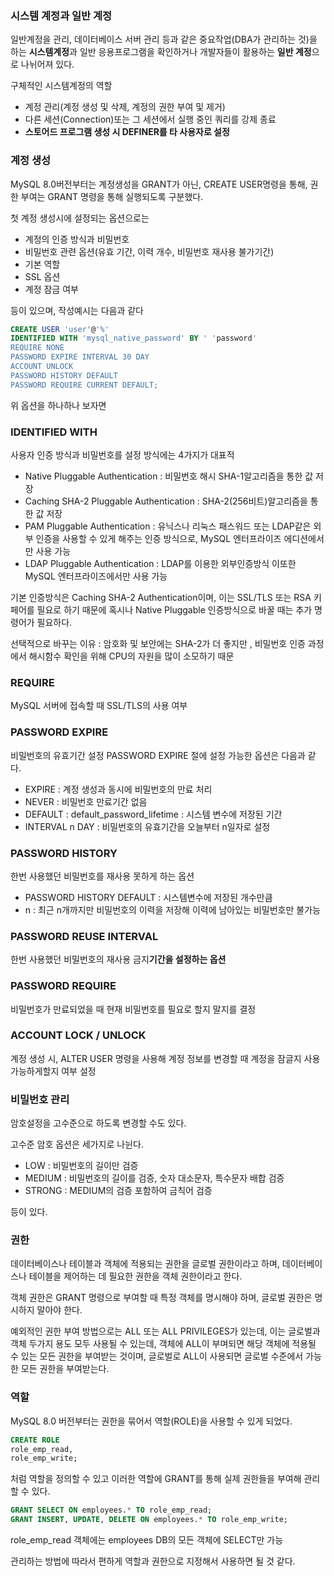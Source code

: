 ### 시스템 계정과 일반 계정

일반계정을 관리, 데이터베이스 서버 관리 등과 같은 중요작업(DBA가 관리하는 것)을 하는 **시스템계정**과 일반 응용프로그램을 확인하거나 개발자들이 활용하는 **일반 계정**으로 나뉘어져 있다.

구체적인 시스템계정의 역할

- 계정 관리(계정 생성 및 삭제, 계정의 권한 부여 및 제거)
- 다른 세션(Connection)또는 그 세션에서 실행 중인 쿼리를 강제 종료
- **스토어드 프로그램 생성 시 DEFINER를 타 사용자로 설정**

### 계정 생성

MySQL 8.0버전부터는 계정생성을 GRANT가 아닌, CREATE USER명령을 통해, 권한 부여는 GRANT 명령을 통해 실행되도록 구분했다.

첫 계정 생성시에 설정되는 옵션으로는

- 계정의 인증 방식과 비밀번호
- 비밀번호 관련 옵션(유효 기간, 이력 개수, 비밀번호 재사용 불가기간)
- 기본 역할
- SSL 옵션
- 계정 잠금 여부

등이 있으며, 작성예시는 다음과 같다

```sql
CREATE USER 'user'@'%'
IDENTIFIED WITH 'mysql_native_password' BY ' 'password'
REQUIRE NONE
PASSWORD EXPIRE INTERVAL 30 DAY
ACCOUNT UNLOCK
PASSWORD HISTORY DEFAULT
PASSWORD REQUIRE CURRENT DEFAULT;
```

위 옵션을 하나하나 보자면

### IDENTIFIED WITH

사용자 인증 방식과 비밀번호를 설정 방식에는 4가지가 대표적

- Native Pluggable Authentication : 비밀번호 해시 SHA-1알고리즘을 통한 값 저장
- Caching SHA-2 Pluggable Authentication : SHA-2(256비트)알고리즘을 통한 값 저장
- PAM Pluggable Authentication : 유닉스나 리눅스 패스워드 또는 LDAP같은 외부 인증을 사용할 수 있게 해주는 인증 방식으로, MySQL 엔터프라이즈 에디션에서만 사용 가능
- LDAP Pluggable Authentication : LDAP를 이용한 외부인증방식 이또한 MySQL 엔터프라이즈에서만 사용 가능

기본 인증방식은 Caching SHA-2 Authentication이며, 이는 SSL/TLS 또는 RSA 키페어를 필요로 하기 때문에 혹시나 Native Pluggable 인증방식으로 바꿀 때는 추가 명령어가 필요하다.

선택적으로 바꾸는 이유 : 암호화 및 보안에는 SHA-2가 더 좋지만 , 비밀번호 인증 과정에서 해시함수 확인을 위해 CPU의 자원을 많이 소모하기 때문

### REQUIRE

MySQL 서버에 접속할 때 SSL/TLS의 사용 여부

### PASSWORD EXPIRE

비밀번호의 유효기간 설정 PASSWORD EXPIRE 절에 설정 가능한 옵션은 다음과 같다.

- EXPIRE : 계정 생성과 동시에 비밀번호의 만료 처리
- NEVER : 비밀번호 만료기간 없음
- DEFAULT : default_password_lifetime : 시스템 변수에 저장된 기간
- INTERVAL n DAY : 비밀번호의 유효기간을 오늘부터 n일자로 설정

### PASSWORD HISTORY

한번 사용했던 비밀번호를 재사용 못하게 하는 옵션

- PASSWORD HISTORY DEFAULT : 시스템변수에 저장된 개수만큼
- n : 최근 n개까지만 비밀번호의 이력을 저장해 이력에 남아있는 비밀번호만 불가능

### PASSWORD REUSE INTERVAL

한번 사용했던 비밀번호의 재사용 금지**기간을 설정하는 옵션**

### PASSWORD REQUIRE

비밀번호가 만료되었을 때 현재 비밀번호를 필요로 할지 말지를 결정

### ACCOUNT LOCK / UNLOCK

계정 생성 시, ALTER USER 명령을 사용해 계정 정보를 변경할 때 계정을 잠글지 사용가능하게할지 여부 설정

### 비밀번호 관리

암호설정을 고수준으로 하도록 변경할 수도 있다.

고수준 암호 옵션은 세가지로 나뉜다.

- LOW : 비밀번호의 길이만 검증
- MEDIUM : 비밀번호의 길이를 검증, 숫자 대소문자, 특수문자 배합 검증
- STRONG : MEDIUM의 검증 포함하여 금칙어 검증

등이 있다.

### 권한

데이터베이스나 테이블과 객체에 적용되는 권한을 글로벌 권한이라고 하며, 데이터베이스나 테이블을 제어하는 데 필요한 권한을 객체 권한이라고 한다.

객체 권한은 GRANT 명령으로 부여할 때 특정 객체를 명시해야 하며, 글로벌 권한은 명시하지 말아야 한다.

예외적인 권한 부여 방법으로는 ALL 또는 ALL PRIVILEGES가 있는데, 이는 글로벌과 객체 두가지 용도 모두 사용될 수 있는데, 객체에 ALL이 부며되면 해당 객체에 적용될 수 있는 모든 권한을 부여받는 것이며, 글로벌로 ALL이 사용되면 글로벌 수준에서 가능한 모든 권한을 부여받는다.

### 역할

MySQL 8.0 버전부터는 권한을 묶어서 역할(ROLE)을 사용할 수 있게 되었다.

```sql
CREATE ROLE
role_emp_read,
role_emp_write;
```

처럼 역할을 정의할 수 있고 이러한 역할에 GRANT를 통해 실제 권한들을 부여해 관리할 수 있다.

```sql
GRANT SELECT ON employees.* TO role_emp_read;
GRANT INSERT, UPDATE, DELETE ON employees.* TO role_emp_write;
```

role_emp_read 객체에는 employees DB의 모든 객체에 SELECT만 가능

관리하는 방법에 따라서 편하게 역할과 권한으로 지정해서 사용하면 될 것 같다.
